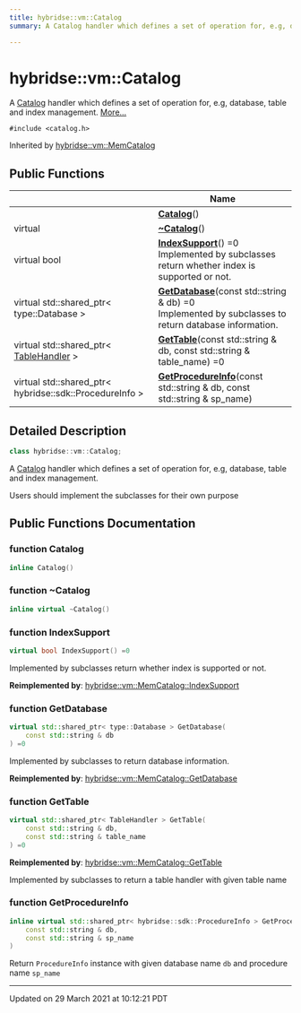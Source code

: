 ```yaml
---
title: hybridse::vm::Catalog
summary: A Catalog handler which defines a set of operation for, e.g, database, table and index management. 

---
```


# hybridse::vm::Catalog



A [Catalog]() handler which defines a set of operation for, e.g, database, table and index management.  [More...](#detailed-description)


`#include <catalog.h>`

Inherited by [hybridse::vm::MemCatalog](/hybridse/usage/api/markdown/Classes/classhybridse_1_1vm_1_1_mem_catalog.md)

## Public Functions

|                | Name           |
| -------------- | -------------- |
| | **[Catalog](/hybridse/usage/api/markdown/Classes/classhybridse_1_1vm_1_1_catalog.md#function-catalog)**() |
| virtual | **[~Catalog](/hybridse/usage/api/markdown/Classes/classhybridse_1_1vm_1_1_catalog.md#function-~catalog)**() |
| virtual bool | **[IndexSupport](/hybridse/usage/api/markdown/Classes/classhybridse_1_1vm_1_1_catalog.md#function-indexsupport)**() =0<br>Implemented by subclasses return whether index is supported or not.  |
| virtual std::shared_ptr< type::Database > | **[GetDatabase](/hybridse/usage/api/markdown/Classes/classhybridse_1_1vm_1_1_catalog.md#function-getdatabase)**(const std::string & db) =0<br>Implemented by subclasses to return database information.  |
| virtual std::shared_ptr< [TableHandler](/hybridse/usage/api/markdown/Classes/classhybridse_1_1vm_1_1_table_handler.md) > | **[GetTable](/hybridse/usage/api/markdown/Classes/classhybridse_1_1vm_1_1_catalog.md#function-gettable)**(const std::string & db, const std::string & table_name) =0 |
| virtual std::shared_ptr< hybridse::sdk::ProcedureInfo > | **[GetProcedureInfo](/hybridse/usage/api/markdown/Classes/classhybridse_1_1vm_1_1_catalog.md#function-getprocedureinfo)**(const std::string & db, const std::string & sp_name) |

## Detailed Description

```cpp
class hybridse::vm::Catalog;
```

A [Catalog]() handler which defines a set of operation for, e.g, database, table and index management. 

Users should implement the subclasses for their own purpose 

## Public Functions Documentation

### function Catalog

```cpp
inline Catalog()
```


### function ~Catalog

```cpp
inline virtual ~Catalog()
```


### function IndexSupport

```cpp
virtual bool IndexSupport() =0
```

Implemented by subclasses return whether index is supported or not. 

**Reimplemented by**: [hybridse::vm::MemCatalog::IndexSupport](/hybridse/usage/api/markdown/Classes/classhybridse_1_1vm_1_1_mem_catalog.md#function-indexsupport)


### function GetDatabase

```cpp
virtual std::shared_ptr< type::Database > GetDatabase(
    const std::string & db
) =0
```

Implemented by subclasses to return database information. 

**Reimplemented by**: [hybridse::vm::MemCatalog::GetDatabase](/hybridse/usage/api/markdown/Classes/classhybridse_1_1vm_1_1_mem_catalog.md#function-getdatabase)


### function GetTable

```cpp
virtual std::shared_ptr< TableHandler > GetTable(
    const std::string & db,
    const std::string & table_name
) =0
```


**Reimplemented by**: [hybridse::vm::MemCatalog::GetTable](/hybridse/usage/api/markdown/Classes/classhybridse_1_1vm_1_1_mem_catalog.md#function-gettable)


Implemented by subclasses to return a table handler with given table name 


### function GetProcedureInfo

```cpp
inline virtual std::shared_ptr< hybridse::sdk::ProcedureInfo > GetProcedureInfo(
    const std::string & db,
    const std::string & sp_name
)
```


Return `ProcedureInfo` instance with given database name `db` and procedure name `sp_name`


-------------------------------

Updated on 29 March 2021 at 10:12:21 PDT